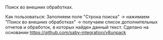 Поиск во внешних обработках.

Как пользоваться: Заполняем поле "Строка поиска" -> нажимаем "Поиск во внешних обработках" -> получаем список дополнительных отчетов и обработок, в которых найден данный текст.
Сделано на основании https://github.com/saby-integration/v8unpack
